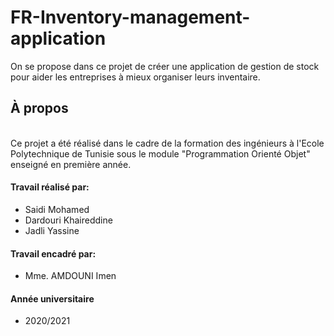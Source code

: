 # FR-Inventory-management-application
<p> On se propose dans ce projet de créer une application de gestion de stock pour aider les entreprises à mieux organiser leurs inventaire. </p>
<h2> À propos </h2>
</br> Ce projet a été réalisé dans le cadre de la formation des ingénieurs à l'Ecole Polytechnique de Tunisie sous le module "Programmation Orienté Objet" enseigné en première année.
<h4> Travail réalisé par: </h4>
<ul>
<li>  Saidi Mohamed </li>
<li>  Dardouri Khaireddine  </li>
<li>  Jadli Yassine  </li>

</ul>
<h4> Travail encadré par: </h4>
<ul>
<li>  Mme. AMDOUNI Imen
</ul>
<h4> Année universitaire </h4>
<ul>
<li>  2020/2021 </li>
</ul>

